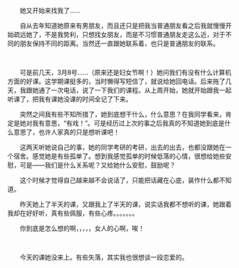 <div id="sina_keyword_ad_area2" class="articalContent  ">
			<p STYLE="TexT-inDenT: 2em">她又开始来找我了……</P>
<p STYLE="TexT-inDenT: 2em">
自从去年知道她原来有男朋友，而且还只是把我当普通朋友看之后我就慢慢开始疏远她了，不是我势利，只想找女朋友，而是不习惯普通朋友走这么近，对于不同的朋友保持不同的距离。当然还一直跟她联系着，也只是普通朋友的联系。</P>
<p STYLE="TexT-inDenT: 2em">&nbsp;<wbr></P>
<p STYLE="TexT-inDenT: 2em">
可是前几天，3月8号……（原来还是妇女节啊！）她问我们有没有什么计算机方面的好课。这学期课挺多的，当时懒得写短信了，就说给她回电话。后来拖了几天，我跟她通了一次电话，说了一下我们的课程。从上周开始，她就开始跟我一起听课了，把我有课她没课的时间全记了下来。</P>
<p STYLE="TexT-inDenT: 2em">
突然之间我有些不知所措了，她到底想干什么，什么意思？在我同学看来，肯定是她对我有意思，“有戏！”。可是经历过上次的事之后我真的不知道她到底是什么意思了，也许人家真的只是想听课吧！</P>
<p STYLE="TexT-inDenT: 2em">
这两天听她说自己的事，她的同学考研的考研，出去的出去，也都没跟她在一个宿舍。感觉她是有些孤单了。想到我感觉孤单的时候低落的心情，很想给她些安慰，可是——我们是什么关系呢？又给她什么安慰，鼓励呢？</P>
<p STYLE="TexT-inDenT: 2em">
这个时候才觉得自己越来越不会说话了，只能把话藏在心底，装作什么都不知道。</P>
<p STYLE="TexT-inDenT: 2em">
昨天她上了半天的课，又跟我上了半天的课，说实话我都不想听的课，她跟着我却在好好听，真有些佩服，有些心疼。。。。。。。</P>
<p STYLE="TexT-inDenT: 2em">你到底是怎么想的啊，，，，，女人的心啊，唉！</P>
<p STYLE="TexT-inDenT: 2em">&nbsp;<wbr></P>
<p STYLE="TexT-inDenT: 2em">今天的课她没来上。有些失落，其实我也很想谈一段恋爱的。</P>							
		</div>